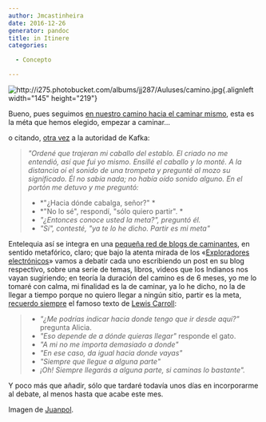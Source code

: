 ```yaml
---
author: Jmcastinheira
date: 2016-12-26
generator: pandoc
title: in Itinere
categories:

  - Concepto

---
```




![](http://i275.photobucket.com/albums/jj287/Auluses/camino.jpg?v=1252590320431 "http://i275.photobucket.com/albums/jj287/Auluses/camino.jpg"){.alignleft
width="145" height="219"}

Bueno, pues seguimos [en nuestro camino hacia el caminar
mismo](http://entelequia.bligoo.com/content/view/519993/Mama-quiero-ser-Indiano-o-que-es-Entelequia.html),
esta es la méta que hemos elegido, empezar a caminar...

o citando, [otra
vez](http://entelequia.bligoo.com/content/view/441825/Y-Google-caera.html)
a la autoridad de Kafka:

> *"Ordené que trajeran mi caballo del establo. El criado no me
> entendió, así que fui yo mismo. Ensillé el caballo y lo monté. A la
> distancia oí el sonido de una trompeta y pregunté al mozo su
> significado. Él no sabía nada; no había oído sonido alguno. En el
> portón me detuvo y me preguntó:*
>
> -   *"¿Hacia dónde cabalga, señor?" *
> -   *"No lo sé", respondí, "sólo quiero partir". *
> -   *"¿Entonces conoce usted la meta?", preguntó él.*
> -   *"Sí", contesté, "ya te lo he dicho. Partir es mi meta"*

Entelequia así se integra en una [pequeña red de blogs de
caminantes](http://itinerario2009.lasindias.org/), en sentido
metafórico, claro; que bajo la atenta mirada de los «[Exploradores
electrónicos](http://www.lasindias.com/)» vamos a debatir cada uno
escribiendo un post en su blog respectivo, sobre una serie de temas,
libros, videos que los Indianos nos vayan sugiriendo; en teoría la
duración del camino es de 6 meses, yo me lo tomaré con calma, mi
finalidad es la de caminar, ya lo he dicho, no la de llegar a tiempo
porque no quiero llegar a ningún sitio, partir es la meta, [recuerdo
siempre](http://entelequia.bligoo.com/content/view/441825/Y-Google-caera.html)
el famoso texto de [Lewis
Carroll](http://es.wikipedia.org/wiki/Lewis_Carroll):

> -   *"¿Me podrías indicar hacia donde tengo que ir desde aquí?"*
>     pregunta Alicia.
> -   *"Eso depende de a dónde quieras llegar"* responde el gato.
> -   *"A mi no me importa demasiado a donde"*
> -   *"En ese caso, da igual hacia donde vayas"*
> -   *"Siempre que llegue a alguna parte"*
> -   *¡Oh! Siempre llegarás a alguna parte, si caminas lo bastante".*

Y poco más que añadir, sólo que tardaré todavía unos días en
incorporarme al debate, al menos hasta que acabe este mes.

Imagen de
[Juanpol](http://i275.photobucket.com/albums/jj287/Auluses/camino.jpg).
